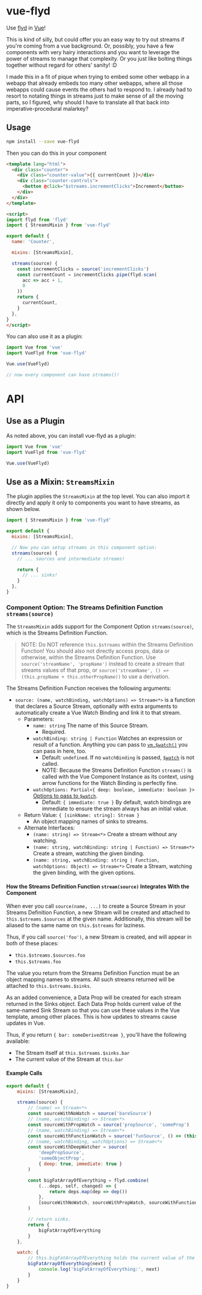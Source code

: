vue-flyd
========

Use [flyd](https://github.com/paldepind/flyd) in [Vue](https://vuejs.org/)!

This is kind of silly, but could offer you an easy way to try out streams if you're coming from a vue background.  Or, possibly, you have a few components with very hairy interactions and you want to leverage the power of streams to manage that complexity.  Or you just like bolting things together without regard for others' sanity! :D

I made this in a fit of pique when trying to embed some other webapp in a webapp that already embeds too many other webapps, where all those webapps could cause events the others had to respond to.  I already had to resort to notating things in streams just to make sense of all the moving parts, so I figured, why should I have to translate all that back into imperative-procedural malarkey?



## Usage

```sh
npm install --save vue-flyd
```

Then you can do this in your component

```html
<template lang="html">
  <div class="counter">
    <div class="counter-value">{{ currentCount }}</div>
    <div class="counter-controls">
      <button @click="$streams.incrementClicks">Increment</button>
    </div>
  </div>
</template>

<script>
import flyd from 'flyd'
import { StreamsMixin } from 'vue-flyd'

export default {
  name: 'Counter',

  mixins: [StreamsMixin],

  streams(source) {
    const incrementClicks = source('incrementClicks')
    const currentCount = incrementClicks.pipe(flyd.scan(
      acc => acc + 1,
      0
    ))
    return {
      currentCount,
    }
  },
}
</script>
```

You can also use it as a plugin:

```js
import Vue from 'vue'
import VueFlyd from 'vue-flyd'

Vue.use(VueFlyd)

// now every component can have streams()!
```




# API



## Use as a Plugin

As noted above, you can install vue-flyd as a plugin:

```js
import Vue from 'vue'
import VueFlyd from 'vue-flyd'

Vue.use(VueFlyd)
```



## Use as a Mixin: `StreamsMixin`

The plugin applies the `StreamsMixin` at the top level.  You can also import it directly and apply it only to components you want to have streams, as shown below.

```js
import { StreamsMixin } from 'vue-flyd'

export default {
  mixins: [StreamsMixin],

  // Now you can setup streams in this component option:
  streams(source) {
    // ... sources and intermediate streams!

    return {
      // ... sinks!
    }
  },
}
```


### Component Option: The Streams Definition Function `streams(source)`

The `StreamsMixin` adds support for the Component Option `streams(source)`, which is the Streams Definition Function.

> NOTE: Do NOT reference `this.$streams` within the Streams Definition Function!  You should also not directly access props, data or otherwise, within the Streams Definition Function.  Use `source('streamName', 'propName')` instead to create a stream that streams values of that prop, or `source('streamName', () => (this.propName + this.otherPropName))` to use a derivation.

The Streams Definition Function receives the following arguments:

- `source: (name, watchBinding, watchOptions) => Stream<*>` is a function that declares a Source Stream, optionally with extra arguments to automatically create a Vue Watch Binding and link it to that stream.
    - Parameters:
        - `name: string` The name of this Source Stream.
            - Required.
        - `watchBinding: string | Function` Watches an expression or result of a function.  Anything you can pass to [`vm.$watch()`](https://vuejs.org/v2/api/#vm-watch) you can pass in here, too.
            - Default: `undefined`.  If no `watchBinding` is passed, [`$watch`](https://vuejs.org/v2/api/#vm-watch) is not called.
            - NOTE: Because the Streams Definition Function `streams()` is called with the Vue Component Instance as its context, using arrow functions for the Watch Binding is perfectly fine.
        - `watchOptions: Partial<{ deep: boolean, immediate: boolean }>` [Options to pass to `$watch`](https://vuejs.org/v2/api/#vm-watch).
            - Default: `{ immediate: true }` By default, watch bindings are immediate to ensure the stream always has an initial value.
    - Return Value: `{ [sinkName: string]: Stream }`
        - An object mapping names of sinks to streams.
    - Alternate Interfaces:
        - `(name: string) => Stream<*>` Create a stream without any watching.
        - `(name: string, watchBinding: string | Function) => Stream<*>` Create a stream, watching the given binding.
        - `(name: string, watchBinding: string | Function, watchOptions: Object) => Stream<*>` Create a Stream, watching the given binding, with the given options.

#### How the Streams Definition Function `stream(source)` Integrates With the Component

When ever you call `source(name, ...)` to create a Source Stream in your Streams Definition Function, a new Stream will be created and attached to `this.$streams.$sources` at the given name.  Additionally, this stream will be aliased to the same name on `this.$streams` for laziness.

Thus, if you call `source('foo')`, a new Stream is created, and will appear in both of these places:
- `this.$streams.$sources.foo`
- `this.$streams.foo`

The value you return from the Streams Definition Function must be an object mapping names to streams.  All such streams returned will be attached to `this.$streams.$sinks`.

As an added convenience, a Data Prop will be created for each stream returned in the Sinks object.  Each Data Prop holds current value of the same-named Sink Stream so that you can use these values in the Vue template, among other places.  This is how updates to streams cause updates in Vue.

Thus, if you return `{ bar: someDerivedStream }`, you'll have the following available:
- The Stream itself at `this.$streams.$sinks.bar`
- The current value of the Stream at `this.bar`

#### Example Calls

```js
export default {
    mixins: [StreamsMixin],

    streams(source) {
        // (name) => Stream<*>
        const sourceWithNoWatch = source('bareSource')
        // (name, watchBinding) => Stream<*>
        const sourceWithPropWatch = source('propSource', 'someProp')
        // (name, watchBinding) => Stream<*>
        const sourceWithFunctionWatch = source('funSource', () => (this.someProp + this.otherProp))
        // (name, watchBinding, watchOptions) => Stream<*>
        const sourceWithDeepWatcher = source(
            'deepPropSource',
            'someObjectProp',
            { deep: true, immediate: true }
        )

        const bigFatArrayOfEverything = flyd.combine(
            (...deps, self, changed) => {
                return deps.map(dep => dep())
            },
            [sourceWithNoWatch, sourceWithPropWatch, sourceWithFunctionWatch, sourceWithDeepWatcher]
        )

        // return sinks.
        return {
            bigFatArrayOfEverything
        }
    },

    watch: {
        // this.bigFatArrayOfEverything holds the current value of the stream this.$streams.$sinks.bigFatArrayOfEverything
        bigFatArrayOfEverything(next) {
            console.log('bigFatArrayOfEverything:', next)
        }
    }
}
```
